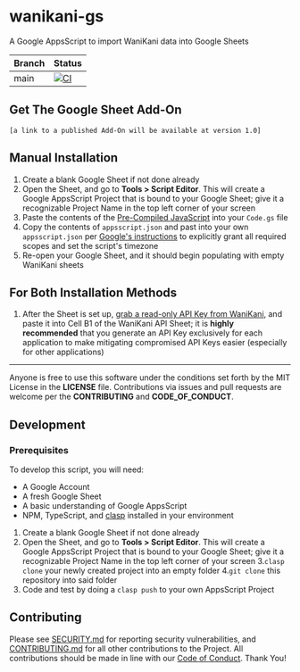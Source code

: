 # wanikani-gs

A Google AppsScript to import WaniKani data into Google Sheets

| Branch  | Status        |
| ------- | ------------- |
| main    | [![CI](https://github.com/bachmacintosh/wanikani-gs/actions/workflows/ci.yml/badge.svg?branch=main)](https://github.com/bachmacintosh/wanikani-gs/actions/workflows/ci.yml)  |

## Get The Google Sheet Add-On

`[a link to a published Add-On will be available at version 1.0]`

## Manual Installation

1. Create a blank Google Sheet if not done already
2. Open the Sheet, and go to **Tools > Script Editor**. This will create a Google AppsScript Project that is bound to your Google Sheet; give it a recognizable Project Name in the top left corner of your screen
3. Paste the contents of the [Pre-Compiled JavaScript](https://github.com/bachmacintosh/wanikani-gs/blob/main/build/index.js) into your `Code.gs` file
4. Copy the contents of `appsscript.json` and past into your own `appsscript.json` per [Google's instructions](https://developers.google.com/apps-script/concepts/scopes#setting_explicit_scopes) to explicitly grant all required scopes and set the script's timezone
5. Re-open your Google Sheet, and it should begin populating with empty WaniKani sheets


## For Both Installation Methods

1. After the Sheet is set up, [grab a read-only API Key from WaniKani](https://www.wanikani.com/settings/personal_access_tokens), and paste it into Cell B1 of the WaniKani API Sheet; it is **highly recommended** that you generate an API Key exclusively for each application to make mitigating compromised API Keys easier (especially for other applications)

---

Anyone is free to use this software under the conditions set forth by the MIT License in the **LICENSE** file. Contributions via issues and pull requests are welcome per the **CONTRIBUTING** and **CODE_OF_CONDUCT**.

## Development

### Prerequisites

To develop this script, you will need:

* A Google Account
* A fresh Google Sheet
* A basic understanding of Google AppsScript
* NPM, TypeScript, and [clasp](https://github.com/google/clasp) installed in your environment

1. Create a blank Google Sheet if not done already
2. Open the Sheet, and go to **Tools > Script Editor**. This will create a Google AppsScript Project that is bound to your Google Sheet; give it a recognizable Project Name in the top left corner of your screen
3.`clasp clone` your newly created project into an empty folder
4.`git clone` this repository into said folder
3. Code and test by doing a `clasp push` to your own AppsScript Project

## Contributing

Please see [SECURITY.md](https://github.com/bachmacintosh/wanikani-gs/blob/main/SECURITY.md) for reporting security vulnerabilities, and [CONTRIBUTING.md](https://github.com/bachmacintosh/wanikani-gs/blob/main/CONTRIBUTING.md) for all other contributions to the Project. All contributions should be made in line with our [Code of Conduct](https://github.com/bachmacintosh/wanikani-gs/blob/main/CODE_OF_CONDUCT.md). Thank You!
